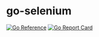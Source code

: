 # go-selenium

[![Go Reference](https://pkg.go.dev/badge/github.com/theRealAlpaca/go-selenium.svg)](https://pkg.go.dev/github.com/theRealAlpaca/go-selenium)
[![Go Report Card](https://goreportcard.com/badge/github.com/theRealAlpaca/go-selenium)](https://goreportcard.com/report/github.com/theRealAlpaca/go-selenium)
